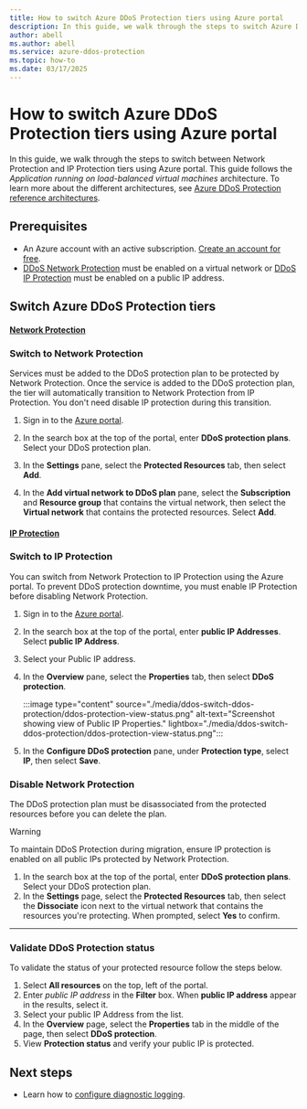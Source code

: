 ```yaml
---
title: How to switch Azure DDoS Protection tiers using Azure portal
description: In this guide, we walk through the steps to switch Azure DDoS Protection tiers using Azure portal.
author: abell
ms.author: abell
ms.service: azure-ddos-protection
ms.topic: how-to 
ms.date: 03/17/2025
---
```


# How to switch Azure DDoS Protection tiers using Azure portal

In this guide, we walk through the steps to switch between Network Protection and IP Protection tiers using Azure portal. This guide follows the *Application running on load-balanced virtual machines* architecture. To learn more about the different architectures, see [Azure DDoS Protection reference architectures](./ddos-protection-reference-architectures.md#application-running-on-load-balanced-virtual-machines).

## Prerequisites

- An Azure account with an active subscription. [Create an account for free](https://azure.microsoft.com/free/?WT.mc_id=A261C142F).
- [DDoS Network Protection](manage-ddos-protection.md) must be enabled on a virtual network or [DDoS IP Protection](manage-ddos-protection-powershell-ip.md) must be enabled on a public IP address. 

## Switch Azure DDoS Protection tiers

#### [Network Protection](#tab/network-protection)

### Switch to Network Protection

Services must be added to the DDoS protection plan to be protected by Network Protection. Once the service is added to the DDoS protection plan, the tier will automatically transition to Network Protection from IP Protection. You don't need disable IP protection during this transition.

1. Sign in to the [Azure portal](https://portal.azure.com/).
1. In the search box at the top of the portal, enter **DDoS protection plans**. Select your DDoS protection plan.
1. In the **Settings** pane, select the **Protected Resources** tab, then select **Add**. 

1. In the **Add virtual network to DDoS plan** pane, select the **Subscription** and **Resource group** that contains the virtual network, then select the **Virtual network** that contains the protected resources. Select **Add**.

#### [IP Protection](#tab/ip-protection)

### Switch to IP Protection 

You can switch from Network Protection to IP Protection using the Azure portal. To prevent DDoS protection downtime, you must enable IP Protection before disabling Network Protection.

1. Sign in to the [Azure portal](https://portal.azure.com/).
1. In the search box at the top of the portal, enter **public IP Addresses**. Select **public IP Address**.
1. Select your Public IP address.
1. In the **Overview** pane, select the **Properties** tab, then select **DDoS protection**. 

    :::image type="content" source="./media/ddos-switch-ddos-protection/ddos-protection-view-status.png" alt-text="Screenshot showing view of Public IP Properties." lightbox="./media/ddos-switch-ddos-protection/ddos-protection-view-status.png":::

1. In the **Configure DDoS protection** pane, under **Protection type**, select  **IP**, then select **Save**.


### Disable Network Protection

The DDoS protection plan must be disassociated from the protected resources before you can delete the plan. 

>[!WARNING]
>To maintain DDoS Protection during migration, ensure IP protection is enabled on all public IPs protected by Network Protection.

1. In the search box at the top of the portal, enter **DDoS protection plans**. Select your DDoS protection plan.
1. In the **Settings** page, select the **Protected Resources** tab, then select the **Dissociate** icon next to the virtual network that contains the resources you're protecting. When prompted, select **Yes** to confirm.

--- 

### Validate DDoS Protection status

To validate the status of your protected resource follow the steps below.

1. Select **All resources** on the top, left of the portal.
1. Enter *public IP address* in the **Filter** box. When **public IP address** appear in the results, select it.
1. Select your public IP Address from the list.
1. In the **Overview** page, select the **Properties** tab in the middle of the page, then select **DDoS protection**. 
1. View **Protection status** and verify your public IP is protected.

## Next steps

- Learn how to [configure diagnostic logging](diagnostic-logging.md).